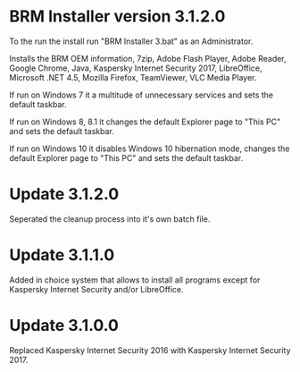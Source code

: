 # BRM Installer version 3.1.2.0

To the run the install run "BRM Installer 3.bat" as an Administrator.

Installs the BRM OEM information, 7zip, Adobe Flash Player, Adobe Reader, Google Chrome, Java, Kaspersky Internet Security 2017, LibreOffice, Microsoft .NET 4.5, Mozilla Firefox, TeamViewer, VLC Media Player.

If run on Windows 7 it a multitude of unnecessary services and sets the default taskbar.

If run on Windows 8, 8.1 it changes the default Explorer page to "This PC" and sets the default taskbar.

If run on Windows 10 it disables Windows 10 hibernation mode, changes the default Explorer page to "This PC" and sets the default taskbar.

# Update 3.1.2.0

Seperated the cleanup process into it's own batch file.

# Update 3.1.1.0

Added in choice system that allows to install all programs except for Kaspersky Internet Security and/or LibreOffice.

# Update 3.1.0.0

Replaced Kaspersky Internet Security 2016 with Kaspersky Internet Security 2017.
